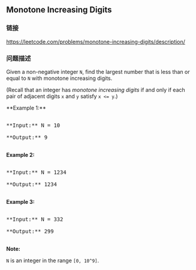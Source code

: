 ## Monotone Increasing Digits  
### 链接  
https://leetcode.com/problems/monotone-increasing-digits/description/  
### 问题描述

Given a non-negative integer `N`, find the largest number that is less than or equal to `N` with monotone increasing digits.



(Recall that an integer has *monotone increasing digits* if and only if each pair of adjacent digits `x` and `y` satisfy `x <= y`.)




<p>**Example 1:**<br />
<pre>
**Input:** N = 10
**Output:** 9
</pre>


**Example 2:**<br />
<pre>
**Input:** N = 1234
**Output:** 1234
</pre>


**Example 3:**<br />
<pre>
**Input:** N = 332
**Output:** 299
</pre>


**Note:**
`N` is an integer in the range `[0, 10^9]`.

